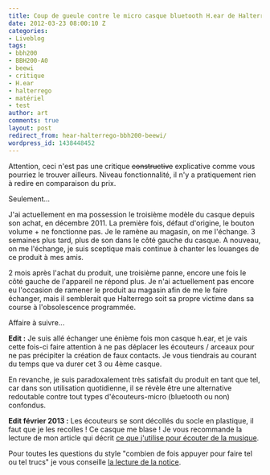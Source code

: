 ```yaml
---
title: Coup de gueule contre le micro casque bluetooth H.ear de Halterrego
date: 2012-03-23 08:00:10 Z
categories:
- Liveblog
tags:
- bbh200
- BBH200-A0
- beewi
- critique
- H.ear
- halterrego
- matériel
- test
author: art
comments: true
layout: post
redirect_from: hear-halterrego-bbh200-beewi/
wordpress_id: 1438448452
---
```


Attention, ceci n'est pas une critique <del>constructive</del> explicative comme vous pourriez le trouver ailleurs. Niveau fonctionnalité, il n'y a pratiquement rien à redire en comparaison du prix.

Seulement...

J'ai actuellement en ma possession le troisième modèle du casque depuis son achat, en décembre 2011. La première fois, défaut d'origine, le bouton volume + ne fonctionne pas. Je le ramène au magasin, on me l'échange. 3 semaines plus tard, plus de son dans le côté gauche du casque. A nouveau, on me l'échange, je suis sceptique mais continue à chanter les louanges de ce produit à mes amis.

2 mois après l'achat du produit, une troisième panne, encore une fois le côté gauche de l'appareil ne répond plus. Je n'ai actuellement pas encore eu l'occasion de ramener le produit au magasin afin de me le faire échanger, mais il semblerait que Halterrego soit sa propre victime dans sa course à l'obsolescence programmée.

Affaire à suivre...

**Edit :** Je suis allé échanger une énième fois mon casque h.ear, et je vais cette fois-ci faire attention à ne pas déplacer les écouteurs / arceaux pour ne pas précipiter la création de faux contacts. Je vous tiendrais au courant du temps que va durer cet 3 ou 4ème casque.

En revanche, je suis paradoxalement très satisfait du produit en tant que tel, car dans son utilisation quotidienne, il se révèle être une alternative redoutable contre tout types d'écouteurs-micro (bluetooth ou non) confondus.

**Edit février 2013 :** Les écouteurs se sont décollés du socle en plastique, il faut que je les recolles ! Ce casque me blase ! Je vous recommande la lecture de mon article qui décrit [ce que j'utilise pour écouter de la musique](https://irz.fr/ecouter-musique).

Pour toutes les questions du style "combien de fois appuyer pour faire tel ou tel trucs" je vous conseille [la lecture de la notice](http://www.bee-wi.com/site/user_guides/BBH200_Multilingual_User_Manual.pdf).
